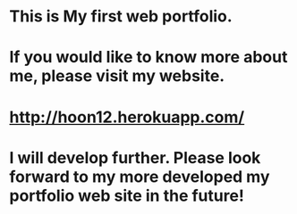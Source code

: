 # This is My first web portfolio.
# If you would like to know more about me, please visit my website.
# http://hoon12.herokuapp.com/

# I will develop further. Please look forward to my more developed my portfolio web site in the future!
